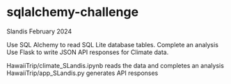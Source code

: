 # sqlalchemy-challenge
Slandis
February 2024

Use SQL Alchemy to read SQL Lite database tables.
Complete an analysis
Use Flask to write JSON API responses for Climate data.

HawaiiTrip/climate_SLandis.ipynb reads the data and completes an analysis
HawaiiTrip/app_SLandis.py generates API responses

